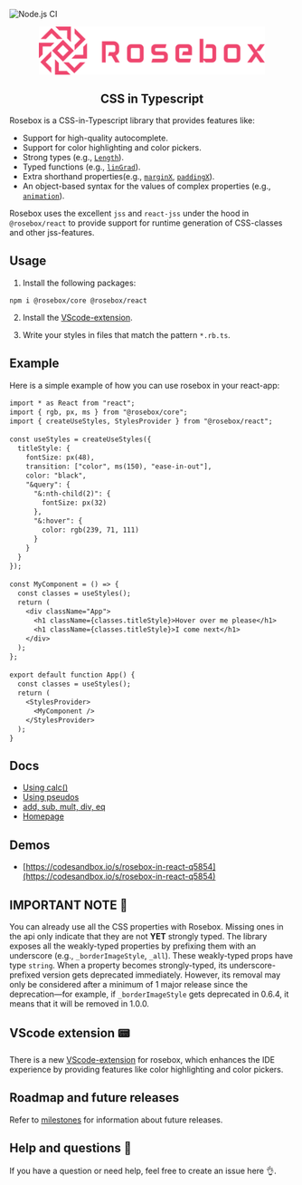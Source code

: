 ![Node.js CI](https://github.com/rosebox/rosebox/workflows/Node.js%20CI/badge.svg)
<p align="center">
<img width="400" style="margin-left: auto; margin-right:auto; display: block" alt="portfolio_view" src="./logo.svg">
</p>

<div align="center"><h2>CSS in Typescript</h2></div>

Rosebox is a CSS-in-Typescript library that provides features like:

- Support for high-quality autocomplete.
- Support for color highlighting and color pickers.
- Strong types (e.g., [`Length`](https://www.rosebox.dev/api/#rb-type-length)).
- Typed functions (e.g., [`linGrad`](https://www.rosebox.dev/api/#rb-vc-lingrad)).
- Extra shorthand properties(e.g., [`marginX`](https://www.rosebox.dev/api/#rb-prop-paddingx), [`paddingX`](https://www.rosebox.dev/api/#rb-prop-paddingx)).
- An object-based syntax for the values of complex properties (e.g., [`animation`](https://www.rosebox.dev/api/#rb-prop-animation)).

Rosebox uses the excellent `jss` and `react-jss` under the hood in `@rosebox/react` to provide support for runtime generation of CSS-classes and other jss-features.

## Usage

1. Install the following packages:

```shell
npm i @rosebox/core @rosebox/react
```

2. Install the [VScode-extension](https://marketplace.visualstudio.com/items?itemName=hugonteifeh.rosebox-language-server-extension).

3. Write your styles in files that match the pattern `*.rb.ts`.

## Example

Here is a simple example of how you can use rosebox in your react-app:

```tsx
import * as React from "react";
import { rgb, px, ms } from "@rosebox/core";
import { createUseStyles, StylesProvider } from "@rosebox/react";

const useStyles = createUseStyles({
  titleStyle: {
    fontSize: px(48),
    transition: ["color", ms(150), "ease-in-out"],
    color: "black",
    "&query": {
      "&:nth-child(2)": {
        fontSize: px(32)
      },
      "&:hover": {
        color: rgb(239, 71, 111)
      }
    }
  }
});

const MyComponent = () => {
  const classes = useStyles();
  return (
    <div className="App">
      <h1 className={classes.titleStyle}>Hover over me please</h1>
      <h1 className={classes.titleStyle}>I come next</h1>
    </div>
  );
};

export default function App() {
  const classes = useStyles();
  return (
    <StylesProvider>
      <MyComponent />
    </StylesProvider>
  );
}
```

## Docs

- [Using calc()](https://www.rosebox.dev/docs/using-calc)
- [Using pseudos](https://www.rosebox.dev/docs/pseudo)
- [add, sub, mult, div, eq](https://www.rosebox.dev/docs/utility-functions)
- [Homepage](https://www.rosebox.dev)

## Demos

- [https://codesandbox.io/s/rosebox-in-react-q5854](https://codesandbox.io/s/rosebox-in-react-q5854)


## IMPORTANT NOTE 📢

You can already use all the CSS properties with Rosebox. Missing ones in the api only indicate that they are not **YET** strongly typed. The library exposes all the weakly-typed properties by prefixing them with an underscore (e.g., `_borderImageStyle`, `_all`). These weakly-typed props have type `string`. When a property becomes strongly-typed, its underscore-prefixed version gets deprecated immediately. However, its removal may only be considered after a minimum of 1 major release since the deprecation—for example, if `_borderImageStyle` gets deprecated in 0.6.4, it means that it will be removed in 1.0.0.

## VScode extension 📟

There is a new [VScode-extension](https://marketplace.visualstudio.com/items?itemName=hugonteifeh.rosebox-language-server-extension) for rosebox, which enhances the IDE experience by providing features like color highlighting and color pickers.

## Roadmap and future releases

Refer to [milestones](https://github.com/hugonteifeh/rosebox/milestones/) for information about future releases.

## Help and questions 🙋

If you have a question or need help, feel free to create an issue here 👌.
